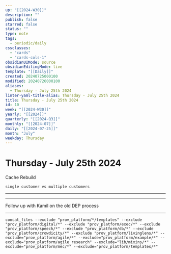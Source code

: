 ```yaml
---
up: "[[2024-W30]]"
description: ""
publish: false
starred: false
status: ""
type: note
tags:
  - periodic/daily
cssclasses:
  - "cards"
  - "cards-cols-1"
obsidianUIMode: source
obsidianEditingMode: live
template: "[[Daily]]"
created: 20240725000100
modified: 20240726000100
aliases:
  - Thursday - July 25th 2024
linter-yaml-title-alias: Thursday - July 25th 2024
title: Thursday - July 25th 2024
id: 10
week: "[[2024-W30]]"
yearly: "[[2024]]"
quarterly: "[[2024-Q3]]"
monthly: "[[2024-07]]"
daily: "[[2024-07-25]]"
month: "July"
weekday: Thursday
---
```


# Thursday - July 25th 2024

Cache Rebuild

```
single customer vs multiple customers
```

---



---

Follow up with Kamil on the old DEP process

---

```
concat_files --exclude "prov_platform/*/templates" --exclude "prov_platform/digital/*" --exclude "prov_platform/exec/*" --exclude "prov_platform/speech/*" --exclude "prov_platform/db/*" --exclude "prov_platform/crowdicity/*" --exclude "prov_platform/livinglens/*" --exclude="prov_platform/agile/*" --exclude="prov_platform/example/*" --exclude="prov_platform/agile_research" --exclude="lib/mixins/*" --exclude="prov_platform/mec/*" --exclude="prov_platform/templates/*"
```
